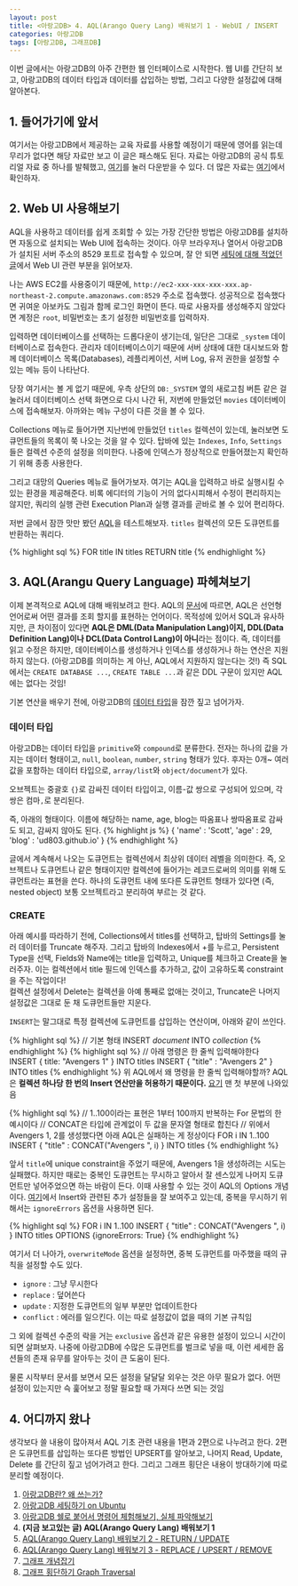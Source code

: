 ```yaml
---
layout: post
title: <아랑고DB> 4. AQL(Arango Query Lang) 배워보기 1 - WebUI / INSERT
categories: 아랑고DB
tags: [아랑고DB, 그래프DB]
---
```

  
<div class="message">
이번 글에서는 아랑고DB의 아주 간편한 웹 인터페이스로 시작한다. 웹 UI를 간단히 보고, 아랑고DB의 데이터 타입과 데이터를 삽입하는 방법, 그리고 다양한 설정값에 대해 알아본다.  
</div>

## 1. 들어가기에 앞서
여기서는 아랑고DB에서 제공하는 교육 자료를 사용할 예정이기 때문에 영어를 읽는데 무리가 없다면 해당 자료만 보고 이 글은 패스해도 된다.
자료는 아랑고DB의 공식 튜토리얼 자료 중 하나를 발췌했고, [여기](/public/ArangoDB-GraphCourse_Beginners.pdf)를 눌러 다운받을 수 있다. 더 많은 자료는 [여기](https://www.arangodb.com/learn/)에서 확인하자.

## 2. Web UI 사용해보기
AQL을 사용하고 데이터를 쉽게 조회할 수 있는 가장 간단한 방법은 아랑고DB를 설치하면 자동으로 설치되는 Web UI에 접속하는 것이다. 아무 브라우저나 열어서 아랑고DB가 설치된 서버 주소의 8529 포트로 접속할 수 있으며, 잘 안 되면 [세팅에 대해 적었던 글](https://ud803.github.io/arangodb/2021/11/02/ArangoDB-2/)에서 Web UI 관련 부분을 읽어보자.

나는 AWS EC2를 사용중이기 때문에, `http://ec2-xxx-xxx-xxx-xxx.ap-northeast-2.compute.amazonaws.com:8529` 주소로 접속했다. 
성공적으로 접속했다면 귀여운 아보카도 그림과 함께 로그인 화면이 뜬다. 따로 사용자를 생성해주지 않았다면 계정은 `root`, 비밀번호는 초기 설정한 비밀번호를 입력하자.

입력하면 데이터베이스를 선택하는 드롭다운이 생기는데, 일단은 그대로 `_system` 데이터베이스로 접속한다. 관리자 데이터베이스이기 때문에 서버 상태에 대한 대시보드와 함께 데이터베이스 목록(Databases), 레플리케이션, 서버 Log, 유저 권한을 설정할 수 있는 메뉴 등이 나타난다. 

당장 여기서는 볼 게 없기 때문에, 우측 상단의 `DB:_SYSTEM` 옆의 새로고침 버튼 같은 걸 눌러서 데이터베이스 선택 화면으로 다시 나간 뒤, 저번에 만들었던 `movies` 데이터베이스에 접속해보자. 아까와는 메뉴 구성이 다른 것을 볼 수 있다. 

Collections 메뉴로 들어가면 지난번에 만들었던 `titles` 컬렉션이 있는데, 눌러보면 도큐먼트들의 목록이 쭉 나오는 것을 알 수 있다. 탑바에 있는 `Indexes`, `Info`, `Settings` 들은 컬렉션 수준의 설정을 의미한다. 나중에 인덱스가 정상적으로 만들어졌는지 확인하기 위해 종종 사용한다.

그리고 대망의 Queries 메뉴로 들어가보자. 여기는 AQL을 입력하고 바로 실행시킬 수 있는 환경을 제공해준다. 비록 에디터의 기능이 거의 없다시피해서 수정이 편리하지는 않지만, 쿼리의 실행 관련 Execution Plan과 실행 결과를 곧바로 볼 수 있어 편리하다.

저번 글에서 잠깐 맛만 봤던 <abbr title="Arango Query Language">AQL</abbr>을 테스트해보자. `titles` 컬렉션의 모든 도큐먼트를 반환하는 쿼리다.
  
{% highlight sql %}
FOR title IN titles
    RETURN title
{% endhighlight %}

## 3. AQL(Arangu Query Language) 파헤쳐보기
이제 본격적으로 AQL에 대해 배워보려고 한다. AQL의 [문서](https://www.arangodb.com/docs/stable/aql/)에 따르면, AQL은 선언형 언어로써 어떤 결과를 조회 할지를 표현하는 언어이다. 목적성에 있어서 SQL과 유사하지만, 큰 차이점이 있다면 **AQL은 DML(Data Manipulation Lang)이지, DDL(Data Definition Lang)이나 DCL(Data Control Lang)이 아니**라는 점이다. 즉, 데이터를 읽고 수정은 하지만, 데이터베이스를 생성하거나 인덱스를 생성하거나 하는 연산은 지원하지 않는다. (아랑고DB를 의미하는 게 아닌, AQL에서 지원하지 않는다는 것!) 즉 SQL에서는 `CREATE DATABASE ...`, `CREATE TABLE ...`과 같은 DDL 구문이 있지만 AQL에는 없다는 것임!

기본 연산을 배우기 전에, 아랑고DB의 [데이터 타입](https://www.arangodb.com/docs/stable/aql/fundamentals-data-types.html)을 잠깐 짚고 넘어가자.

### 데이터 타입
아랑고DB는 데이터 타입을 `primitive`와 `compound`로 분류한다. 전자는 하나의 값을 가지는 데이터 형태이고, `null`, `boolean`, `number`, `string` 형태가 있다. 후자는 0개~ 여러 값을 포함하는 데이터 타입으로, `array/list`와 `object/document`가 있다.
  
오브젝트는 중괄호 `{}`로 감싸진 데이터 타입이고, 이름-값 쌍으로 구성되어 있으며, 각 쌍은 컴마`,`로 분리된다.

즉, 아래의 형태이다. 이름에 해당하는 name, age, blog는 따옴표나 쌍따옴표로 감싸도 되고, 감싸지 않아도 된다. 
{% highlight js %}
{
  'name' : 'Scott',
  'age' : 29,
  'blog' : 'ud803.github.io' 
}
{% endhighlight %}
  
글에서 계속해서 나오는 도큐먼트는 컬렉션에서 최상위 데이터 레벨을 의미한다. 즉, 오브젝트나 도큐먼트나 같은 형태이지만 컬렉션에 들어가는 레코드로써의 의미를 위해 도큐먼트라는 표현을 쓴다. 하나의 도큐먼트 내에 또다른 도큐먼트 형태가 있다면 (즉, nested object) 보통 오브젝트라고 분리하여 부르는 것 같다. 
  
### CREATE
<div class="exclamation">
아래 예시를 따라하기 전에, Collections에서 titles를 선택하고, 탑바의 Settings를 눌러 데이터를 Truncate 해주자.
그리고 탑바의 Indexes에서 +를 누르고, Persistent Type을 선택, Fields와 Name에는 title을 입력하고, Unique를 체크하고 Create을 눌러주자.
이는 컬렉션에서 title 필드에 인덱스를 추가하고, 값이 고유하도록 constraint을 주는 작업이다!
</div>

<div class="warning">
컬렉션 설정에서 Delete는 컬렉션을 아예 통째로 없애는 것이고, Truncate은 나머지 설정값은 그대로 둔 채 도큐먼트들만 지운다.
</div>
  
`INSERT`는 말그대로 특정 컬렉션에 도큐먼트를 삽입하는 연산이며, 아래와 같이 쓰인다.
  
{% highlight sql %}
// 기본 형태
INSERT _document_ INTO _collection_
{% endhighlight %}
{% highlight sql %}
// 아래 명령은 한 줄씩 입력해야한다
INSERT { title: "Avengers 1" } INTO titles
INSERT { "title" : "Avengers 2" } INTO titles
{% endhighlight %}
위 AQL에서 왜 명령을 한 줄씩 입력해야할까? AQL은 **컬렉션 하나당 한 번의 Insert 연산만을 허용하기 때문이다.** [요기](https://www.arangodb.com/docs/stable/aql/operations-insert.html) 맨 첫 부분에 나와있음 
 
{% highlight sql %}
// 1..100이라는 표현은 1부터 100까지 반복하는 For 문법의 한 예시이다
// CONCAT은 타입에 관계없이 두 값을 문자열 형태로 합친다
// 위에서 Avengers 1, 2를 생성했다면 아래 AQL은 실패하는 게 정상이다
FOR i IN 1..100
  INSERT { "title" : CONCAT("Avengers ", i) }  INTO titles
{% endhighlight %}

앞서 `title`에 unique constraint을 주었기 때문에, Avengers 1을 생성하려는 시도는 실패했다. 하지만 때로는 중복인 도큐먼트는 무시하고 알아서 잘 센스있게 나머지 도큐먼트만 넣어주었으면 하는 바람이 든다. 이때 사용할 수 있는 것이 AQL의 Options 개념이다. [여기](https://www.arangodb.com/docs/stable/aql/operations-insert.html#overwritemode)에서 Insert와 관련된 추가 설정들을 잘 보여주고 있는데, 중복을 무시하기 위해서는 `ignoreErrors` 옵션을 사용하면 된다.
  
{% highlight sql %}
FOR i IN 1..100
  INSERT { "title" : CONCAT("Avengers ", i) }  INTO titles
OPTIONS {ignoreErrors: True}
{% endhighlight %}
 
여기서 더 나아가, `overwriteMode` 옵션을 설정하면, 중복 도큐먼트를 마주했을 때의 규칙을 설정할 수도 있다.
- `ignore` : 그냥 무시한다
- `replace` : 덮어쓴다
- `update` : 지정한 도큐먼트의 일부 부분만 업데이트한다
- `conflict` : 에러를 일으킨다. 이는 따로 설정값이 없을 때의 기본 규칙임
  
그 외에 컬렉션 수준의 락을 거는 `exclusive` 옵션과 같은 유용한 설정이 있으니 시간이 되면 살펴보자. 나중에 아랑고DB에 수많은 도큐먼트를 벌크로 넣을 때, 이런 세세한 옵션들의 존재 유무를 알아두는 것이 큰 도움이 된다. 

<div class="tip">
물론 시작부터 문서를 보면서 모든 설정을 달달달 외우는 것은 아무 필요가 없다. 어떤 설정이 있는지만 슥 훑어보고 정말 필요할 때 가져다 쓰면 되는 것임
</div>
 
## 4. 어디까지 왔나
생각보다 쓸 내용이 많아져서 AQL 기초 관련 내용을 1편과 2편으로 나누려고 한다. 2편은 도큐먼트를 삽입하는 또다른 방법인 UPSERT를 알아보고, 나머지 Read, Update, Delete 를 간단히 짚고 넘어가려고 한다. 그리고 그래프 횡단은 내용이 방대하기에 따로 분리할 예정이다.

1. [아랑고DB란? 왜 쓰는가?](https://ud803.github.io/%EC%95%84%EB%9E%91%EA%B3%A0db/2021/10/31/ArangoDB-1-%EC%95%84%EB%9E%91%EA%B3%A0DB-%EC%95%8C%EC%95%84%EB%B3%B4%EA%B8%B0/)
2. [아랑고DB 세팅하기 on Ubuntu](https://ud803.github.io/%EC%95%84%EB%9E%91%EA%B3%A0db/2021/11/02/ArangoDB-2-%EC%95%84%EB%9E%91%EA%B3%A0DB-%EC%84%B8%ED%8C%85%ED%95%98%EA%B8%B0-on-Ubuntu/)
3. [아랑고DB 쉘로 붙어서 명령어 체험해보기, 실체 파악해보기](https://ud803.github.io/%EC%95%84%EB%9E%91%EA%B3%A0db/2021/11/06/ArangoDB-3-%EC%95%84%EB%9E%91%EA%B3%A0DB-%EC%89%98-%EC%82%AC%EC%9A%A9%ED%95%B4%EB%B3%B4%EA%B8%B0/)
4. **(지금 보고있는 글) AQL(Arango Query Lang) 배워보기 1**
5. [AQL(Arango Query Lang) 배워보기 2 - RETURN / UPDATE](https://ud803.github.io/%EC%95%84%EB%9E%91%EA%B3%A0db/2021/11/10/ArangoDB-5-AQL-%EB%B0%B0%EC%9B%8C%EB%B3%B4%EA%B8%B0-2/)
6. [AQL(Arango Query Lang) 배워보기 3 - REPLACE / UPSERT / REMOVE](https://ud803.github.io/%EC%95%84%EB%9E%91%EA%B3%A0db/2021/11/14/ArangoDB-6-AQL-%EB%B0%B0%EC%9B%8C%EB%B3%B4%EA%B8%B0-3/)
7. [그래프 개념잡기](https://ud803.github.io/%EC%95%84%EB%9E%91%EA%B3%A0db/2021/11/23/ArangoDB-7-%EA%B7%B8%EB%9E%98%ED%94%84-%EA%B0%9C%EB%85%90-%EC%9E%A1%EA%B8%B0/)
8. [그래프 횡단하기 Graph Traversal](https://ud803.github.io/%EC%95%84%EB%9E%91%EA%B3%A0db/2021/12/05/ArangoDB-8-%EA%B7%B8%EB%9E%98%ED%94%84-%ED%9A%A1%EB%8B%A8%ED%95%98%EA%B8%B0-Graph-Traversal/)
